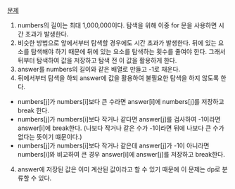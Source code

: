 [문제](https://school.programmers.co.kr/learn/courses/30/lessons/154539)

1. numbers의 길이는 최대 1,000,000이다. 탐색을 위해 이중 for 문을 사용하면 시간 초과가 발생한다.
2. 비슷한 방법으로 앞에서부터 탐색할 경우에도 시간 초과가 발생한다. 뒤에 있는 요소를 탐색해야 하기 때문에 뒤에 있는 요소를 탐색하는 횟수를 줄여야 한다. 그래서 뒤부터 탐색하여 값을 저장하고 탐색 전 이 값을 활용하게 한다.
2. answer를 numbers의 길이와 같은 배열로 만들고 -1로 채운다.
3. 뒤에서부터 탐색을 하되 answer에 값을 활용하여 불필요한 탐색을 하지 않도록 한다.
- numbers[j]가 numbers[i]보다 큰 수라면 answer[i]에 numbers[j]를 저장하고 break 한다.
- numbers[j]가 numbers[i]보다 작거나 같다면 answer[j]를 검사하여 -1이라면 answer[i]에 break한다. (나보다 작거나 같은 수가 -1이라면 뒤에 나보다 큰 수가 없다는 뜻이기 떄문이다.)
- numbers[j]가 numbers[i]보다 작거나 같은데 answer[j]가 -1이 아니라면 numbers[i]와 비교하여 큰 경우 answer[i]에 answer[j]를 저장하고 break한다.
4. answer에 저장된 값은 이미 계산된 값이라고 할 수 있기 때문에 이 문제는 dp로 분류할 수 있다.